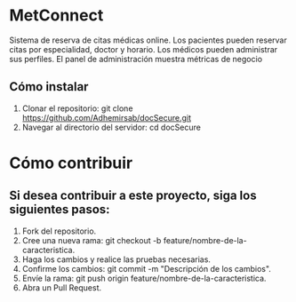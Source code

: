 # MetConnect


Sistema de reserva de citas médicas online. Los pacientes pueden reservar citas por especialidad, doctor y horario. Los médicos pueden administrar sus perfiles. El panel de administración muestra métricas de negocio

## Cómo instalar

1. Clonar el repositorio: git clone https://github.com/Adhemirsab/docSecure.git
2. Navegar al directorio del servidor: cd docSecure

# Cómo contribuir

## Si desea contribuir a este proyecto, siga los siguientes pasos:

1. Fork del repositorio.
2. Cree una nueva rama: git checkout -b feature/nombre-de-la-caracteristica.
3. Haga los cambios y realice las pruebas necesarias.
4. Confirme los cambios: git commit -m "Descripción de los cambios".
5. Envíe la rama: git push origin feature/nombre-de-la-caracteristica.
6. Abra un Pull Request.
